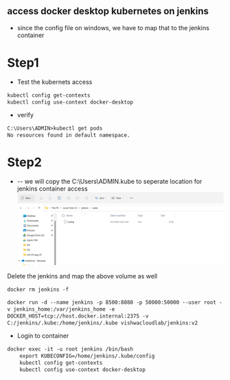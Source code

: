 ## access docker desktop kubernetes on jenkins 

* since the config file on windows, we have to map that to the jenkins container 


# Step1
* Test the kubernets access
```
kubectl config get-contexts
kubectl config use-context docker-desktop
```
* verify
```
C:\Users\ADMIN>kubectl get pods
No resources found in default namespace.
```

# Step2
*  -- we will copy the C:\Users\ADMIN\.kube to seperate location for jenkins container access
![alt text](images/copy-kubeconfig.png)

Delete the jenkins and map the above volume as well
```
docker rm jenkins -f
```
```
docker run -d --name jenkins -p 8500:8080 -p 50000:50000 --user root -v jenkins_home:/var/jenkins_home -e DOCKER_HOST=tcp://host.docker.internal:2375 -v C:/jenkins/.kube:/home/jenkins/.kube vishwacloudlab/jenkins:v2
```
* Login to container
```
docker exec -it -u root jenkins /bin/bash      
    export KUBECONFIG=/home/jenkins/.kube/config
    kubectl config get-contexts
    kubectl config use-context docker-desktop
```


